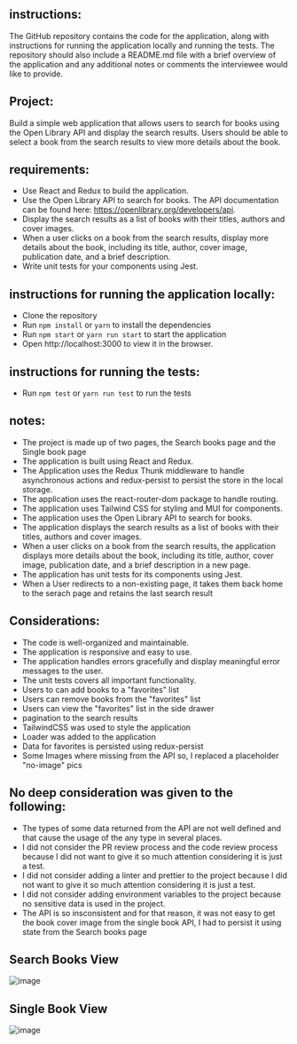 ## instructions:

The GitHub repository contains the code for the application, along with instructions for running the application locally and running the tests. The repository should also include a README.md file with a brief overview of the application and any additional notes or comments the interviewee would like to provide.

## Project:

Build a simple web application that allows users to search for books using the Open Library API and display the search results. Users should be able to select a book from the search results to view more details about the book.

## requirements:

- Use React and Redux to build the application.
- Use the Open Library API to search for books. The API documentation can be found here: https://openlibrary.org/developers/api.
- Display the search results as a list of books with their titles, authors and cover images.
- When a user clicks on a book from the search results, display more details about the book, including its title, author, cover image, publication date, and a brief description.
- Write unit tests for your components using Jest.

## instructions for running the application locally:

- Clone the repository
- Run `npm install` or `yarn` to install the dependencies
- Run `npm start` or `yarn run start` to start the application
- Open http://localhost:3000 to view it in the browser.

## instructions for running the tests:

- Run `npm test` or `yarn run test` to run the tests

## notes:

- The project is made up of two pages, the Search books page and the Single book page
- The application is built using React and Redux.
- The Application uses the Redux Thunk middleware to handle asynchronous actions and redux-persist to persist the store in the local storage.
- The application uses the react-router-dom package to handle routing.
- The application uses Tailwind CSS for styling and MUI for components.
- The application uses the Open Library API to search for books.
- The application displays the search results as a list of books with their titles, authors and cover images.
- When a user clicks on a book from the search results, the application displays more details about the book, including its title, author, cover image, publication date, and a brief description in a new page.
- The application has unit tests for its components using Jest.
- When a User redirects to a non-existing page, it takes them back home to the serach page and retains the last search result

## Considerations:

- The code is well-organized and maintainable.
- The application is responsive and easy to use.
- The application handles errors gracefully and display meaningful error messages to the user.
- The unit tests covers all important functionality.
- Users to can add books to a "favorites" list
- Users can remove books from the "favorites" list
- Users can view the "favorites" list in the side drawer
- pagination to the search results
- TailwindCSS was used to style the application
- Loader was added to the application
- Data for favorites is persisted using redux-persist
- Some Images where missing from the API so, I replaced a placeholder "no-image" pics

## No deep consideration was given to the following:

- The types of some data returned from the API are not well defined and that cause the usage of the any type in several places.
- I did not consider the PR review process and the code review process because I did not want to give it so much attention considering it is just a test.
- I did not consider adding a linter and prettier to the project because I did not want to give it so much attention considering it is just a test.
- I did not consider adding environment variables to the project because no sensitive data is used in the project.
- The API is so insconsistent and for that reason, it was not easy to get the book cover image from the single book API, I had to persist it using state from the Search books page

## Search Books View
![image](https://user-images.githubusercontent.com/49847624/225573263-b74b70ea-214a-4aab-bf51-2d326ab13612.png)

## Single Book View
![image](https://user-images.githubusercontent.com/49847624/225573466-b80416b4-9268-401d-ab54-78d8163b8afc.png)


